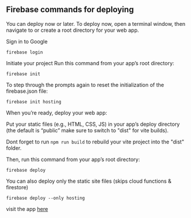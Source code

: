 ## Firebase commands for deploying

You can deploy now or later. To deploy now, open a terminal window, then navigate to or create a root directory for your web app.

Sign in to Google
```
firebase login
```

Initiate your project
Run this command from your app’s root directory:
```
firebase init
```

To step through the prompts again to reset the initialization of the firebase.json file:
```
firebase init hosting
```

When you’re ready, deploy your web app:

Put your static files (e.g., HTML, CSS, JS) in your app’s deploy directory (the default is “public” make sure to switch to "dist" for vite builds).

Dont forget to run `npm run build` to rebuild your vite project into the "dist" folder.

Then, run this command from your app’s root directory:
```
firebase deploy
```

You can also deploy only the static site files (skips cloud functions & firestore)
```
firebase deploy --only hosting
```

visit the app [here](https://bookmarks-app-9ea49.web.app)
